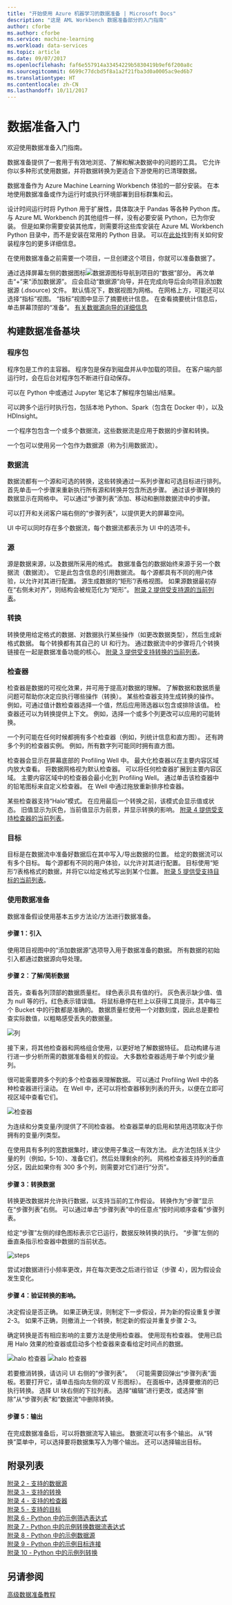 ```yaml
---
title: "开始使用 Azure 机器学习的数据准备 | Microsoft Docs"
description: "这是 AML Workbench 数据准备部分的入门指南"
author: cforbe
ms.author: cforbe
ms.service: machine-learning
ms.workload: data-services
ms.topic: article
ms.date: 09/07/2017
ms.openlocfilehash: faf6e557914a33454229b5830419b9ef6f200a8c
ms.sourcegitcommit: 6699c77dcbd5f8a1a2f21fba3d0a0005ac9ed6b7
ms.translationtype: HT
ms.contentlocale: zh-CN
ms.lasthandoff: 10/11/2017
---
```

# <a name="getting-started-with-data-preparation"></a>数据准备入门

欢迎使用数据准备入门指南。 

数据准备提供了一套用于有效地浏览、了解和解决数据中的问题的工具。 它允许你以多种形式使用数据，并将数据转换为更适合下游使用的已清理数据。

数据准备作为 Azure Machine Learning Workbench 体验的一部分安装。  在本地使用数据准备或作为运行时或执行环境部署到目标群集和云。

设计时间运行时将 Python 用于扩展性，具体取决于 Pandas 等各种 Python 库。 与 Azure ML Workbench 的其他组件一样，没有必要安装 Python，已为你安装。 但是如果你需要安装其他库，则需要将这些库安装在 Azure ML Workbench Python 目录中，而不是安装在常用的 Python 目录。 可以在[此处](data-prep-python-extensibility-overview.md)找到有关如何安装程序包的更多详细信息。

在使用数据准备之前需要一个项目，一旦创建这个项目，你就可以准备数据了。 

通过选择屏幕左侧的数据图标![数据源图标](media/data-prep-getting-started/data-source-icon.png)导航到项目的“数据”部分。  再次单击“+”来“添加数据源”。 应会启动“数据源”向导，并在完成向导后会向项目添加数据源 (.dsource) 文件。 默认情况下，数据视图为网格。 在网格上方，可能还可以选择“指标”视图。 “指标”视图中显示了摘要统计信息。  在查看摘要统计信息后，单击屏幕顶部的“准备”。 [有关数据源向导的详细信息](data-source-wizard.md) 

## <a name="building-blocks-of-data-preparation"></a>构建数据准备基块 ##
### <a name="the-package"></a>程序包 ###

程序包是工作的主容器。 程序包是保存到磁盘并从中加载的项目。 在客户端内部运行时，会在后台对程序包不断进行自动保存。 

可以在 Python 中或通过 Jupyter 笔记本了解程序包输出/结果。

可以跨多个运行时执行包，包括本地 Python、Spark（包含在 Docker 中），以及 HDInsight。

一个程序包包含一个或多个数据流，这些数据流是应用于数据的步骤和转换。

一个包可以使用另一个包作为数据源（称为引用数据流）。

### <a name="the-dataflow"></a>数据流 ###
数据流都有一个源和可选的转换，这些转换通过一系列步骤和可选目标进行排列。 首先单击一个步骤来重新执行所有源和转换并包含所选步骤。  通过该步骤转换的数据显示在网格中。 可以通过“步骤列表”添加、移动和删除数据流中的步骤。

可以打开和关闭客户端右侧的“步骤列表”，以提供更大的屏幕空间。

UI 中可以同时存在多个数据流，每个数据流都表示为 UI 中的选项卡。

### <a name="the-source"></a>源
源是数据来源，以及数据所采用的格式。 数据准备包的数据始终来源于另一个数据流（数据流）。 它是此包含信息的引用数据流。 每个源都具有不同的用户体验，以允许对其进行配置。 源生成数据的“矩形”/表格视图。 如果源数据最初存在“右侧未对齐”，则结构会被规范化为“矩形”。 [附录 2 提供受支持源的当前列表](data-prep-appendix2-supported-data-sources.md)。

### <a name="the-transform"></a>转换 ###
转换使用给定格式的数据、对数据执行某些操作（如更改数据类型），然后生成新格式数据。 每个转换都有其自己的 UI 和行为。 通过数据流中的步骤将几个转换链接在一起是数据准备功能的核心。 [附录 3 提供受支持转换的当前列表](data-prep-appendix3-supported-transforms.md)。

### <a name="the-inspector"></a>检查器 ###

检查器是数据的可视化效果，并可用于提高对数据的理解。  了解数据和数据质量问题可帮助你决定应执行哪些操作（转换）。 某些检查器支持生成转换的操作。 例如，可通过值计数检查器选择一个值，然后应用筛选器以包含或排除该值。 检查器还可以为转换提供上下文。 例如，选择一个或多个列更改可以应用的可能转换。

一个列可能在任何时候都拥有多个检查器（例如，列统计信息和直方图）。 还有跨多个列的检查器实例。 例如，所有数字列可能同时拥有直方图。

检查器会显示在屏幕底部的 Profiling Well 中。  最大化检查器以在主要内容区域内放大查看。 将数据网格视为默认检查器。 可以将任何检查器扩展到主要内容区域。 主要内容区域中的检查器会最小化到 Profiling Well。 通过单击该检查器中的铅笔图标来自定义检查器。 在 Well 中通过拖放重新排序检查器。

某些检查器支持“Halo”模式。 在应用最后一个转换之前，该模式会显示值或状态。 旧值显示为灰色，当前值显示为前景，并显示转换的影响。 [附录 4 提供受支持检查器的当前列表](data-prep-appendix4-supported-inspectors.md)。

### <a name="the-destination"></a>目标
 目标是在数据流中准备好数据后在其中写入/导出数据的位置。 给定的数据流可以有多个目标。 每个源都有不同的用户体验，以允许对其进行配置。 目标使用“矩形”/表格格式的数据，并将它以给定格式写出到某个位置。 [附录 5 提供受支持目标的当前列表](data-prep-appendix5-supported-destinations.md)。

### <a name="using-data-preparation"></a>使用数据准备 ###
数据准备假设使用基本五步方法论/方法进行数据准备。

#### <a name="step-1-ingestion"></a>步骤 1：引入 ####
使用项目视图中的“添加数据源”选项导入用于数据准备的数据。  所有数据的初始引入都通过数据源向导处理。

#### <a name="step-2-understandprofile-the-data"></a>步骤 2：了解/简析数据 ####

首先，查看各列顶部的数据质量栏。 绿色表示具有值的行。 灰色表示缺少值、值为 null 等的行。红色表示错误值。 将鼠标悬停在栏上以获得工具提示，其中每三个 Bucket 中的行数都是准确的。 数据质量栏使用一个对数刻度，因此总是要检查实际数值，以粗略感受丢失的数据量。

![列](media/data-prep-getting-started/columns.png)

接下来，将其他检查器和网格组合使用，以更好地了解数据特征。  启动构建与进行进一步分析所需的数据准备相关的假设。 大多数检查器适用于单个列或少量列。  

很可能需要跨多个列的多个检查器来理解数据。 可以通过 Profiling Well 中的各种检查器进行滚动。 在 Well 中，还可以将检查器移到列表的开头，以便在立即可视区域中查看它们。

![检查器](media/data-prep-getting-started/inspectors.PNG)

为连续和分类变量/列提供了不同检查器。 检查器菜单的启用和禁用选项取决于你拥有的变量/列类型。

在使用具有多列的宽数据集时，建议使用子集这一有效方法。 此方法包括关注少量的列（例如，5-10）、准备它们，然后处理剩余的列。 网格检查器支持列的垂直分区，因此如果你有 300 多个列，则需要对它们进行“分页”。
 

#### <a name="step-3-transform-the-data"></a>步骤 3：转换数据 ####
转换更改数据并允许执行数据，以支持当前的工作假设。 转换作为“步骤”显示在“步骤列表”右侧。 可以通过单击“步骤列表”中的任意点“按时间顺序查看”步骤列表。

给定“步骤”左侧的绿色图标表示它已运行，数据反映转换的执行。 “步骤”左侧的垂直条指示检查器中数据的当前状态。

![steps](media/data-prep-getting-started/steps.PNG)

尝试对数据进行小频率更改，并在每次更改之后进行验证（步骤 4），因为假设会发生变化。

#### <a name="step-4-verify-the-impact-of-the-transformation"></a>步骤 4：验证转换的影响。 
决定假设是否正确。 如果正确无误，则制定下一步假设，并为新的假设重复步骤 2-3。 如果不正确，则撤消上一个转换，制定新的假设并重复步骤 2-3。

确定转换是否有相应影响的主要方法是使用检查器。 使用现有检查器。 使用已启用 Halo 效果的检查器或启动多个检查器来查看给定时间点的数据。

![halo 检查器](media/data-prep-getting-started/halo1.PNG) ![halo 检查器](media/data-prep-getting-started/halo2.PNG)

若要撤消转换，请访问 UI 右侧的“步骤列表”。 （可能需要回弹出“步骤列表”面板。若要打开它，请单击指向左侧的双 V 形图标）。 在面板中，选择要撤消的已执行转换。 选择 UI 块右侧的下拉列表。 选择“编辑”进行更改，或选择“删除”从“步骤列表”和“数据流”中删除转换。

#### <a name="step-5-output"></a>步骤 5：输出 
在完成数据准备后，可以将数据流写入输出。 数据流可以有多个输出。 从“转换”菜单中，可以选择要将数据集写入为哪个输出。 还可以选择输出目标。 

## <a name="list-of-appendices"></a>附录列表 
[附录 2 - 支持的数据源](data-prep-appendix2-supported-data-sources.md)  
[附录 3 - 支持的转换](data-prep-appendix3-supported-transforms.md)  
[附录 4 - 支持的检查器](data-prep-appendix4-supported-inspectors.md)  
[附录 5 - 支持的目标](data-prep-appendix5-supported-destinations.md)  
[附录 6 - Python 中的示例筛选表达式](data-prep-appendix6-sample-filter-expressions-python.md)  
[附录 7 - Python 中的示例转换数据流表达式](data-prep-appendix7-sample-transform-data-flow-python.md)  
[附录 8 - Python 中的示例数据源](data-prep-appendix8-sample-source-connections-python.md)  
[附录 9 - Python 中的示例目标连接](data-prep-appendix9-sample-destination-connections-python.md)  
[附录 10 - Python 中的示例列转换](data-prep-appendix10-sample-custom-column-transforms-python.md)  

## <a name="see-also"></a>另请参阅

[高级数据准备教程](tutorial-bikeshare-dataprep.md)